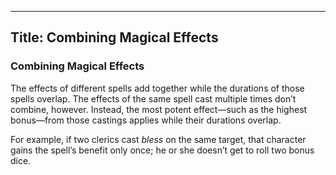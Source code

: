 -------------------------
Title: Combining Magical Effects
-------------------------

### Combining Magical Effects

The effects of different spells add together while the durations of
those spells overlap. The effects of the same spell cast multiple times
don’t combine, however. Instead, the most potent effect—such as the
highest bonus—from those castings applies while their durations overlap.

For example, if two clerics cast *bless* on the same target, that character gains the spell’s benefit only once; he or she
doesn’t get to roll two bonus dice.
